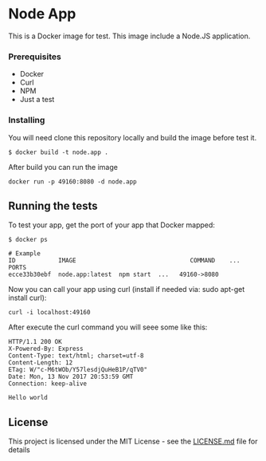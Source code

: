 # Node App

This is a Docker image for test. This image include a Node.JS application.


### Prerequisites

* Docker
* Curl
* NPM
* Just a test



### Installing

You will need clone this repository locally and build the image before test it.

```
$ docker build -t node.app .
```

After build you can run the image

```
docker run -p 49160:8080 -d node.app
```

## Running the tests

To test your app, get the port of your app that Docker mapped:

```
$ docker ps

# Example
ID            IMAGE                                COMMAND    ...   PORTS
ecce33b30ebf  node.app:latest  npm start  ...   49160->8080
```

Now you can call your app using curl (install if needed via: sudo apt-get install curl):

```
curl -i localhost:49160
```

After execute the curl command you will seee some like this:

```
HTTP/1.1 200 OK
X-Powered-By: Express
Content-Type: text/html; charset=utf-8
Content-Length: 12
ETag: W/"c-M6tWOb/Y57lesdjQuHeB1P/qTV0"
Date: Mon, 13 Nov 2017 20:53:59 GMT
Connection: keep-alive

Hello world
```

## License

This project is licensed under the MIT License - see the [LICENSE.md](LICENSE.md) file for details


